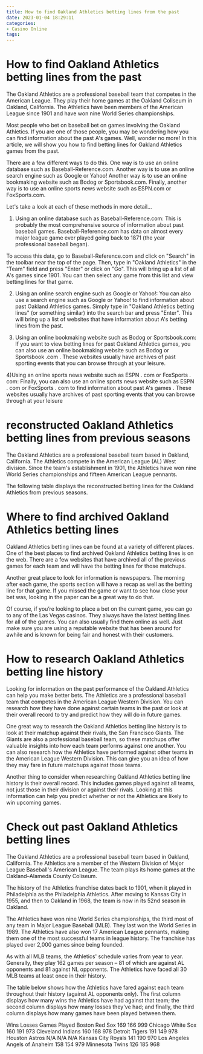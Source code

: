 ```yaml
---
title: How to find Oakland Athletics betting lines from the past
date: 2023-01-04 18:29:11
categories:
- Casino Online
tags:
---
```



#  How to find Oakland Athletics betting lines from the past

The Oakland Athletics are a professional baseball team that competes in the American League. They play their home games at the Oakland Coliseum in Oakland, California. The Athletics have been members of the American League since 1901 and have won nine World Series championships.

Most people who bet on baseball bet on games involving the Oakland Athletics. If you are one of those people, you may be wondering how you can find information about the past A's games. Well, wonder no more! In this article, we will show you how to find betting lines for Oakland Athletics games from the past.

There are a few different ways to do this. One way is to use an online database such as Baseball-Reference.com. Another way is to use an online search engine such as Google or Yahoo! Another way is to use an online bookmaking website such as Bodog or Sportsbook.com. Finally, another way is to use an online sports news website such as ESPN.com or FoxSports.com.

Let's take a look at each of these methods in more detail…

1) Using an online database such as Baseball-Reference.com: This is probably the most comprehensive source of information about past baseball games. Baseball-Reference.com has data on almost every major league game ever played going back to 1871 (the year professional baseball began).

To access this data, go to Baseball-Reference.com and click on "Search" in the toolbar near the top of the page. Then, type in "Oakland Athletics" in the "Team" field and press "Enter" or click on "Go". This will bring up a list of all A's games since 1901. You can then select any game from this list and view betting lines for that game.

2) Using an online search engine such as Google or Yahoo!: You can also use a search engine such as Google or Yahoo! to find information about past Oakland Athletics games. Simply type in "Oakland Athletics betting lines" (or something similar) into the search bar and press "Enter". This will bring up a list of websites that have information about A's betting lines from the past.

3) Using an online bookmaking website such as Bodog or Sportsbook.com: If you want to view betting lines for past Oakland Athletics games, you can also use an online bookmaking website such as Bodog or Sportsbook .com . These websites usually have archives of past sporting events that you can browse through at your leisure.

4)Using an online sports news website such as ESPN . com or FoxSports . com: Finally, you can also use an online sports news website such as ESPN . com or FoxSports . com to find information about past A's games . These websites usually have archives of past sporting events that you can browse through at your leisure

#  reconstructed Oakland Athletics betting lines from previous seasons

The Oakland Athletics are a professional baseball team based in Oakland, California. The Athletics compete in the American League (AL) West division. Since the team's establishment in 1901, the Athletics have won nine World Series championships and fifteen American League pennants.

The following table displays the reconstructed betting lines for the Oakland Athletics from previous seasons.

   

#  Where to find archived Oakland Athletics betting lines

Oakland Athletics betting lines can be found at a variety of different places. One of the best places to find archived Oakland Athletics betting lines is on the web. There are a few websites that have archived all of the previous games for each team and will have the betting lines for those matchups.

Another great place to look for information is newspapers. The morning after each game, the sports section will have a recap as well as the betting line for that game. If you missed the game or want to see how close your bet was, looking in the paper can be a great way to do that.

Of course, if you’re looking to place a bet on the current game, you can go to any of the Las Vegas casinos. They always have the latest betting lines for all of the games. You can also usually find them online as well. Just make sure you are using a reputable website that has been around for awhile and is known for being fair and honest with their customers.

#  How to research Oakland Athletics betting line history

Looking for information on the past performance of the Oakland Athletics can help you make better bets. The Athletics are a professional baseball team that competes in the American League Western Division. You can research how they have done against certain teams in the past or look at their overall record to try and predict how they will do in future games.

One great way to research the Oakland Athletics betting line history is to look at their matchup against their rivals, the San Francisco Giants. The Giants are also a professional baseball team, so these matchups offer valuable insights into how each team performs against one another. You can also research how the Athletics have performed against other teams in the American League Western Division. This can give you an idea of how they may fare in future matchups against those teams.

Another thing to consider when researching Oakland Athletics betting line history is their overall record. This includes games played against all teams, not just those in their division or against their rivals. Looking at this information can help you predict whether or not the Athletics are likely to win upcoming games.

#  Check out past Oakland Athletics betting lines

The Oakland Athletics are a professional baseball team based in Oakland, California. The Athletics are a member of the Western Division of Major League Baseball's American League. The team plays its home games at the Oakland–Alameda County Coliseum.

The history of the Athletics franchise dates back to 1901, when it played in Philadelphia as the Philadelphia Athletics. After moving to Kansas City in 1955, and then to Oakland in 1968, the team is now in its 52nd season in Oakland.

The Athletics have won nine World Series championships, the third most of any team in Major League Baseball (MLB). They last won the World Series in 1989. The Athletics have also won 17 American League pennants, making them one of the most successful teams in league history. The franchise has played over 2,000 games since being founded.

As with all MLB teams, the Athletics' schedule varies from year to year. Generally, they play 162 games per season – 81 of which are against AL opponents and 81 against NL opponents. The Athletics have faced all 30 MLB teams at least once in their history.

The table below shows how the Athletics have fared against each team throughout their history (against AL opponents only). The first column displays how many wins the Athletics have had against that team; the second column displays how many losses they've had; and finally, the third column displays how many games have been played between them. 

Wins Losses Games Played 
Boston Red Sox 169 166 999 
Chicago White Sox 160 191 973 
Cleveland Indians 160 168 978 
Detroit Tigers 191 149 978 
Houston Astros N/A N/A N/A 
Kansas City Royals 141 190 970 
Los Angeles Angels of Anaheim 158 154 979 
Minnesota Twins 126 185 968